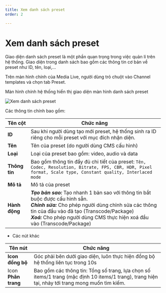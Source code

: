 ```yaml
---
title: Xem danh sách preset
order: 2

---
```



# Xem danh sách preset

Giao diện danh sách preset là một phần quan trọng trong việc quản lí trên hệ thống. Giao diện trong danh sách bao gồm các thông tin cơ bản về preset như ID, tên, loại,...

Trên màn hình chính của Media Live, người dùng trỏ chuột vào Channel templates và chọn tab Preset.

Màn hình chính hệ thống hiển thị giao diện màn hình danh sách preset

![Xem danh sách preset](/images/media-live/preset/view-preset-list.png)


Các thông tin chính bao gồm:

| Tên cột       | Chức năng                                                    |
| ------------- | ------------------------------------------------------------ |
| **ID**        | Sau khi người dùng tạo mới preset, hệ thống sinh ra ID riêng cho mỗi preset với mục đích nhận diện. |
| **Tên**       | Tên của preset (do người dùng CMS cấu hình)                  |
| **Loại**      | Loại của preset bao gồm: video, audio và data                |
| **Thông tin** | Bao gồm thông tin đầy đủ chi tiết của preset: `Tên, Codec, Resolution, Bitrate, FPS, CBR, HDR, Pixel format, Scale type, Constant quality, Interlaced mode` |
| **Mô tả**     | Mô tả của preset                                             |
| **Hành động** | ***Tạo bản sao:*** Tạo nhanh 1 bản sao với thông tin bắt buộc được cấu hình sẵn.<br/>***Chỉnh sửa:*** Cho phép người dùng chỉnh sửa các thông tin của đầu vào đã tạo (Transcode/Package)<br/>***Xoá:*** Cho phép người dùng CMS thực hiện xoá đầu vào (Transcode/Package) |

- Các nút khác

| Tên nút             | Chức năng                                                    |
| ------------------- | ------------------------------------------------------------ |
| **Icon đồng bộ**    | Góc phải bên dưới giao diện, luôn thực hiện đồng bộ hệ thống liên tục trong 10s |
| Icon **Phân trang** | Bao gồm các thông tin: Tổng số trang, lựa chọn số items/1 trang (mặc định 10 items/1 trang), trang hiện tại, nhảy tới trang mong muốn tìm kiếm. |

